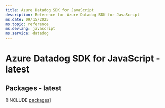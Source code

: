 ```yaml
---
title: Azure Datadog SDK for JavaScript
description: Reference for Azure Datadog SDK for JavaScript
ms.date: 09/15/2025
ms.topic: reference
ms.devlang: javascript
ms.service: datadog
---
```

# Azure Datadog SDK for JavaScript - latest
## Packages - latest
[!INCLUDE [packages](datadog-index.md)]
